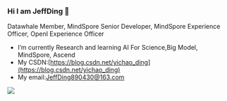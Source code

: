 ### Hi I am JeffDing 👋

Datawhale Member, MindSpore Senior Developer, MindSpore Experience Officer, OpenI Experience Officer

- I’m currently Research and learning AI For Science,Big Model, MindSpore, Ascend
- My CSDN:[https://blog.csdn.net/yichao_ding](https://blog.csdn.net/yichao_ding)
- My email:[JeffDing890430@163.com](JeffDing890430@163.com)

![](https://github-readme-stats.vercel.app/api?username=mayandev)


<!--**Mayandev/Mayandev** is a ✨ _special_ ✨ repository because its `README.md` (this file) appears on your GitHub profile.

Here are some ideas to get you started:

- 🔭 I’m currently working on ...
- 🌱 I’m currently learning ...
- 👯 I’m looking to collaborate on ...
- 🤔 I’m looking for help with ...
- 💬 Ask me about ...
- 📫 How to reach me: ...
- 😄 Pronouns: ...
- ⚡ Fun fact: ...
-->

